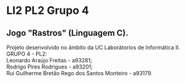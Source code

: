 # LI2 PL2 Grupo 4
## Jogo "Rastros" (Linguagem C).
Projeto desenvolvido no âmbito da UC Laborátorios de Informática II.
GRUPO 4 - PL2:    
Leonardo Araújo Freitas - a93281;  
Rodrigo Pires Rodrigues - a93201;  
Rui Guilherme Bretão Rego dos Santos Monteiro - a93179.
